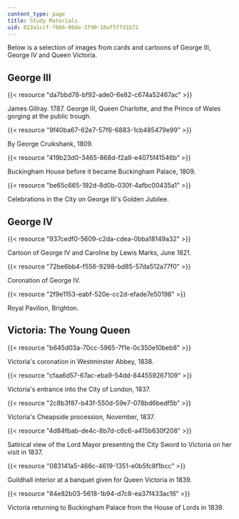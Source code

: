 ```yaml
---
content_type: page
title: Study Materials
uid: 822a1ccf-7666-06de-3f90-10af5ffd1b72
---
```


Below is a selection of images from cards and cartoons of George III, George IV and Queen Victoria.

George III
----------

{{< resource "da7bbd78-bf92-ade0-6e82-c674a52467ac" >}}

James Gillray. 1787. George III, Queen Charlotte, and the Prince of Wales gorging at the public trough.

{{< resource "9f40ba67-62e7-57f6-6883-1cb485479e99" >}}

By George Cruikshank, 1809.

{{< resource "419b23d0-3465-868d-f2a9-e4075f41546b" >}}

Buckingham House before it became Buckingham Palace, 1809.

{{< resource "be65c665-192d-8d0b-030f-4afbc00435a1" >}}

Celebrations in the City on George III's Golden Jubilee.

George IV
---------

{{< resource "937cedf0-5609-c2da-cdea-0bba18149a32" >}}

Cartoon of George IV and Caroline by Lewis Marks, June 1821.

{{< resource "72be6bb4-f556-9298-bd85-57da512a77f0" >}}

Coronation of George IV.

{{< resource "2f9e1153-eabf-520e-cc2d-efade7e50198" >}}

Royal Pavilion, Brighton.

Victoria: The Young Queen
-------------------------

{{< resource "b645d03a-70cc-5965-7f1e-0c350e10beb8" >}}

Victoria's coronation in Westminster Abbey, 1838.

{{< resource "cfaa6d57-67ac-eba9-54dd-844559267109" >}}

Victoria's entrance into the City of London, 1837.

{{< resource "2c8b3f87-b43f-550d-59e7-078bd6bedf5b" >}}

Victoria's Cheapside procession, November, 1837.

{{< resource "4d84fbab-de4c-8b7d-c6c6-a415b630f208" >}}

Satirical view of the Lord Mayor presenting the City Sword to Victoria on her visit in 1837.

{{< resource "083141a5-466c-4619-1351-e0b5fc8f1bcc" >}}

Guildhall interior at a banquet given for Queen Victoria in 1839.

{{< resource "84e82b03-5618-1b94-d7c8-ea37f433ac16" >}}

Victoria returning to Buckingham Palace from the House of Lords in 1839.